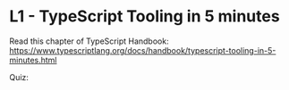 # L1 - TypeScript Tooling in 5 minutes

Read this chapter of TypeScript Handbook: https://www.typescriptlang.org/docs/handbook/typescript-tooling-in-5-minutes.html

Quiz:
